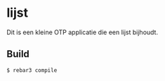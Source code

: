 lijst
=====

Dit is een kleine OTP applicatie die een lijst bijhoudt.

Build
-----

    $ rebar3 compile
